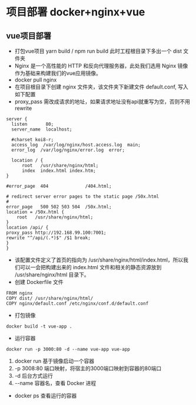 # 项目部署 docker+nginx+vue

## vue项目部署
- 打包vue项目  yarn build / npm run build  此时工程根目录下多出一个 dist 文件夹
- Nginx 是一个高性能的 HTTP 和反向代理服务器，此处我们选用 Nginx 镜像作为基础来构建我们的vue应用镜像。
- docker pull nginx
- 在项目根目录下创建 nginx 文件夹，该文件夹下新建文件 default.conf, 写入如下配置
- proxy_pass 需改成请求的地址，如果请求地址没有api就重写为空，否则不用 rewrite
```
server {
  listen       80;
  server_name  localhost;

  #charset koi8-r;
  access_log  /var/log/nginx/host.access.log  main;
  error_log  /var/log/nginx/error.log  error;

  location / {
      root   /usr/share/nginx/html;
      index  index.html index.htm;
}

#error_page  404              /404.html;

# redirect server error pages to the static page /50x.html
#
error_page   500 502 503 504  /50x.html;
location = /50x.html {
    root   /usr/share/nginx/html;
}
location /api/ {
proxy_pass http://192.168.99.100:7001;
rewrite "^/api/(.*)$" /$1 break;
}
} 
```
- 该配置文件定义了首页的指向为 /usr/share/nginx/html/index.html，所以我们可以一会把构建出来的 index.html 文件和相关的静态资源放到 /usr/share/nginx/html 目录下。
- 创建 Dockerfile 文件
```
FROM nginx
COPY dist/ /usr/share/nginx/html/
COPY nginx/default.conf /etc/nginx/conf.d/default.conf
```
- 打包镜像
```
docker build -t vue-app .
```
- 运行容器
```
docker run -p 3000:80 -d --name vue-app vue-app
```
  1. docker run 基于镜像启动一个容器
  2. -p 3008:80 端口映射，将宿主的3000端口映射到容器的80端口
  3. -d 后台方式运行
  4. --name 容器名，查看 Docker 进程
- docker ps 查看运行的容器
